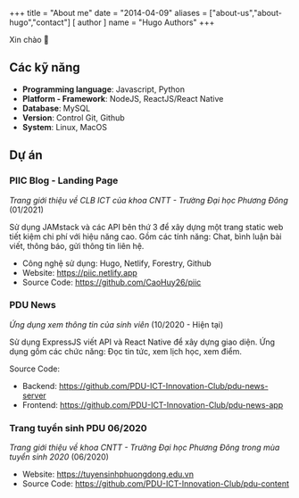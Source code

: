 +++
title = "About me"
date = "2014-04-09"
aliases = ["about-us","about-hugo","contact"]
[ author ]
  name = "Hugo Authors"
+++

Xin chào 👋

## Các kỹ năng

- **Programming language**:  Javascript, Python
- **Platform - Framework**: NodeJS, ReactJS/React Native
- **Database**: MySQL
- **Version**: Control Git, Github
- **System**: Linux, MacOS

## Dự án

### PIIC Blog - Landing Page

*Trang giới thiệu về CLB ICT của khoa CNTT - Trường Đại học Phương Đông* (01/2021)

Sử dụng JAMstack và các API bên thứ 3 để xây dựng một trang static web tiết kiệm chi phí với hiệu
năng cao. Gồm các tính năng: Chat, bình luận bài viết, thông báo, gửi thông tin liên hệ.

- Công nghệ sử dụng: Hugo, Netlify, Forestry, Github
- Website: https://piic.netlify.app
- Source Code: https://github.com/CaoHuy26/piic

### PDU News

*Ứng dụng xem thông tin của sinh viên* (10/2020 - Hiện tại)

Sử dụng ExpressJS viết API và React Native để xây dựng giao diện. Ứng dụng gồm các chức năng: Đọc tin tức, xem lịch học, xem điểm.

Source Code:
  - Backend: https://github.com/PDU-ICT-Innovation-Club/pdu-news-server
  - Frontend: https://github.com/PDU-ICT-Innovation-Club/pdu-news-app

### Trang tuyển sinh PDU 06/2020
*Trang giới thiệu về khoa CNTT - Trường Đại học Phương Đông trong mùa tuyển sinh 2020* (06/2020)

- Website: https://tuyensinhphuongdong.edu.vn
- Source Code: https://github.com/PDU-ICT-Innovation-Club/pdu-content
